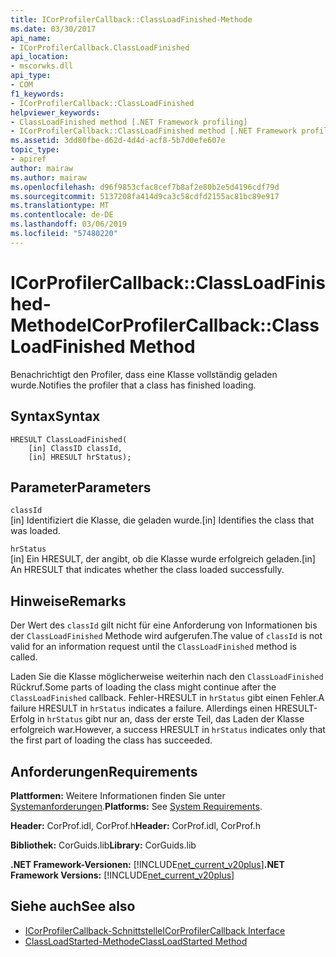```yaml
---
title: ICorProfilerCallback::ClassLoadFinished-Methode
ms.date: 03/30/2017
api_name:
- ICorProfilerCallback.ClassLoadFinished
api_location:
- mscorwks.dll
api_type:
- COM
f1_keywords:
- ICorProfilerCallback::ClassLoadFinished
helpviewer_keywords:
- ClassLoadFinished method [.NET Framework profiling]
- ICorProfilerCallback::ClassLoadFinished method [.NET Framework profiling]
ms.assetid: 3dd80fbe-d62d-4d4d-acf8-5b7d0efe607e
topic_type:
- apiref
author: mairaw
ms.author: mairaw
ms.openlocfilehash: d96f9853cfac8cef7b8af2e80b2e5d4196cdf79d
ms.sourcegitcommit: 5137208fa414d9ca3c58cdfd2155ac81bc89e917
ms.translationtype: MT
ms.contentlocale: de-DE
ms.lasthandoff: 03/06/2019
ms.locfileid: "57480220"
---
```

# <a name="icorprofilercallbackclassloadfinished-method"></a><span data-ttu-id="3238f-102">ICorProfilerCallback::ClassLoadFinished-Methode</span><span class="sxs-lookup"><span data-stu-id="3238f-102">ICorProfilerCallback::ClassLoadFinished Method</span></span>
<span data-ttu-id="3238f-103">Benachrichtigt den Profiler, dass eine Klasse vollständig geladen wurde.</span><span class="sxs-lookup"><span data-stu-id="3238f-103">Notifies the profiler that a class has finished loading.</span></span>  
  
## <a name="syntax"></a><span data-ttu-id="3238f-104">Syntax</span><span class="sxs-lookup"><span data-stu-id="3238f-104">Syntax</span></span>  
  
```  
HRESULT ClassLoadFinished(  
    [in] ClassID classId,  
    [in] HRESULT hrStatus);  
```  
  
## <a name="parameters"></a><span data-ttu-id="3238f-105">Parameter</span><span class="sxs-lookup"><span data-stu-id="3238f-105">Parameters</span></span>  
 `classId`  
 <span data-ttu-id="3238f-106">[in] Identifiziert die Klasse, die geladen wurde.</span><span class="sxs-lookup"><span data-stu-id="3238f-106">[in] Identifies the class that was loaded.</span></span>  
  
 `hrStatus`  
 <span data-ttu-id="3238f-107">[in] Ein HRESULT, der angibt, ob die Klasse wurde erfolgreich geladen.</span><span class="sxs-lookup"><span data-stu-id="3238f-107">[in] An HRESULT that indicates whether the class loaded successfully.</span></span>  
  
## <a name="remarks"></a><span data-ttu-id="3238f-108">Hinweise</span><span class="sxs-lookup"><span data-stu-id="3238f-108">Remarks</span></span>  
 <span data-ttu-id="3238f-109">Der Wert des `classId` gilt nicht für eine Anforderung von Informationen bis der `ClassLoadFinished` Methode wird aufgerufen.</span><span class="sxs-lookup"><span data-stu-id="3238f-109">The value of `classId` is not valid for an information request until the `ClassLoadFinished` method is called.</span></span>  
  
 <span data-ttu-id="3238f-110">Laden Sie die Klasse möglicherweise weiterhin nach den `ClassLoadFinished` Rückruf.</span><span class="sxs-lookup"><span data-stu-id="3238f-110">Some parts of loading the class might continue after the `ClassLoadFinished` callback.</span></span> <span data-ttu-id="3238f-111">Fehler-HRESULT in `hrStatus` gibt einen Fehler.</span><span class="sxs-lookup"><span data-stu-id="3238f-111">A failure HRESULT in `hrStatus` indicates a failure.</span></span> <span data-ttu-id="3238f-112">Allerdings einen HRESULT-Erfolg in `hrStatus` gibt nur an, dass der erste Teil, das Laden der Klasse erfolgreich war.</span><span class="sxs-lookup"><span data-stu-id="3238f-112">However, a success HRESULT in `hrStatus` indicates only that the first part of loading the class has succeeded.</span></span>  
  
## <a name="requirements"></a><span data-ttu-id="3238f-113">Anforderungen</span><span class="sxs-lookup"><span data-stu-id="3238f-113">Requirements</span></span>  
 <span data-ttu-id="3238f-114">**Plattformen:** Weitere Informationen finden Sie unter [Systemanforderungen](../../../../docs/framework/get-started/system-requirements.md).</span><span class="sxs-lookup"><span data-stu-id="3238f-114">**Platforms:** See [System Requirements](../../../../docs/framework/get-started/system-requirements.md).</span></span>  
  
 <span data-ttu-id="3238f-115">**Header:** CorProf.idl, CorProf.h</span><span class="sxs-lookup"><span data-stu-id="3238f-115">**Header:** CorProf.idl, CorProf.h</span></span>  
  
 <span data-ttu-id="3238f-116">**Bibliothek:** CorGuids.lib</span><span class="sxs-lookup"><span data-stu-id="3238f-116">**Library:** CorGuids.lib</span></span>  
  
 <span data-ttu-id="3238f-117">**.NET Framework-Versionen:** [!INCLUDE[net_current_v20plus](../../../../includes/net-current-v20plus-md.md)]</span><span class="sxs-lookup"><span data-stu-id="3238f-117">**.NET Framework Versions:** [!INCLUDE[net_current_v20plus](../../../../includes/net-current-v20plus-md.md)]</span></span>  
  
## <a name="see-also"></a><span data-ttu-id="3238f-118">Siehe auch</span><span class="sxs-lookup"><span data-stu-id="3238f-118">See also</span></span>
- [<span data-ttu-id="3238f-119">ICorProfilerCallback-Schnittstelle</span><span class="sxs-lookup"><span data-stu-id="3238f-119">ICorProfilerCallback Interface</span></span>](../../../../docs/framework/unmanaged-api/profiling/icorprofilercallback-interface.md)
- [<span data-ttu-id="3238f-120">ClassLoadStarted-Methode</span><span class="sxs-lookup"><span data-stu-id="3238f-120">ClassLoadStarted Method</span></span>](../../../../docs/framework/unmanaged-api/profiling/icorprofilercallback-classloadstarted-method.md)
